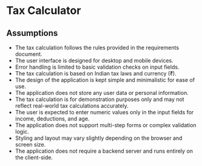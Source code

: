 # Tax Calculator

## Assumptions

- The tax calculation follows the rules provided in the requirements document.
- The user interface is designed for desktop and mobile devices.
- Error handling is limited to basic validation checks on input fields.
- The tax calculation is based on Indian tax laws and currency (₹).
- The design of the application is kept simple and minimalistic for ease of use.
- The application does not store any user data or personal information.
- The tax calculation is for demonstration purposes only and may not reflect real-world tax calculations accurately.
- The user is expected to enter numeric values only in the input fields for income, deductions, and age.
- The application does not support multi-step forms or complex validation logic.
- Styling and layout may vary slightly depending on the browser and screen size.
- The application does not require a backend server and runs entirely on the client-side.
